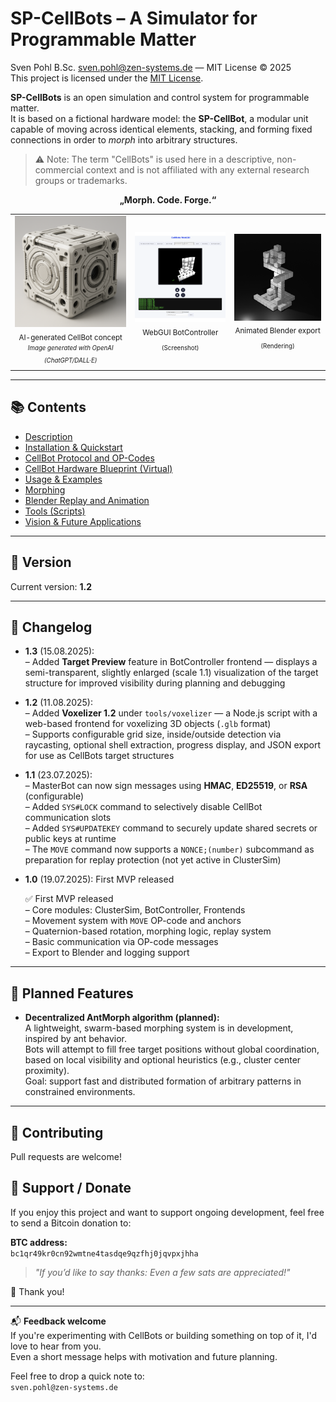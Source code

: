 # SP-CellBots – A Simulator for Programmable Matter

Sven Pohl B.Sc. <sven.pohl@zen-systems.de> — MIT License © 2025  
This project is licensed under the [MIT License](./LICENSE).

**SP-CellBots** is an open simulation and control system for programmable matter.  
It is based on a fictional hardware model: the **SP-CellBot**, a modular unit capable of moving across identical elements, stacking, and forming fixed connections in order to *morph* into arbitrary 
structures. 

> ⚠️ Note: The term "CellBots" is used here in a descriptive, non-commercial context and is not affiliated with any external research groups or trademarks.

<div align="center"><strong>„Morph. Code. Forge.“</strong></div>


<table>
  <tr>
    <td align="center">
      <img src="docs/img/ai_cellbot.png" width="180"/><br>
      <sub>
        AI-generated CellBot concept<br>
        <sup><i>Image generated with OpenAI (ChatGPT/DALL·E)</i></sup>
      </sub>
    </td>
    <td align="center">
      <img src="docs/img/webgui.png" width="180"/><br>
      <sub>
        WebGUI BotController<br>
        <sub>(Screenshot)</sub>
      </sub>
    </td>
    <td align="center">
      <img src="docs/img/stick_figure_blender.png" width="180"/><br>
      <sub>
        Animated Blender export<br>
        <sub>(Rendering)</sub>
      </sub>
    </td>
  </tr>
</table>

---

## 📚 Contents

- [Description](docs/description.md)  
- [Installation & Quickstart](docs/install.md)  
- [CellBot Protocol and OP-Codes](docs/protocol.md)  
- [CellBot Hardware Blueprint (Virtual)](docs/hardware_blueprint.md)  
- [Usage & Examples](docs/usage.md)  
- [Morphing](docs/morphing.md)  
- [Blender Replay and Animation](docs/blender.md)  
- [Tools (Scripts)](docs/tools.md)  
- [Vision & Future Applications](docs/vision.md)

---

## 🧩 Version

Current version: **1.2**

---


## 📝 Changelog

- **1.3** (15.08.2025):  
  – Added **Target Preview** feature in BotController frontend — displays a semi-transparent, slightly enlarged (scale 1.1) visualization of the target structure for improved visibility during planning and debugging  


- **1.2** (11.08.2025):  
  – Added **Voxelizer 1.2** under `tools/voxelizer` — a Node.js script with a web-based frontend for voxelizing 3D objects (`.glb` format)  
  – Supports configurable grid size, inside/outside detection via raycasting, optional shell extraction, progress display, and JSON export for use as CellBots target structures


- **1.1** (23.07.2025):  
  – MasterBot can now sign messages using **HMAC**, **ED25519**, or **RSA** (configurable)  
  – Added `SYS#LOCK` command to selectively disable CellBot communication slots  
  – Added `SYS#UPDATEKEY` command to securely update shared secrets or public keys at runtime  
  – The `MOVE` command now supports a `NONCE;(number)` subcommand as preparation for replay protection (not yet active in ClusterSim)



- **1.0** (19.07.2025): First MVP released

  ✅ First MVP released  
  – Core modules: ClusterSim, BotController, Frontends  
  – Movement system with `MOVE` OP-code and anchors  
  – Quaternion-based rotation, morphing logic, replay system  
  – Basic communication via OP-code messages  
  – Export to Blender and logging support
  
---

## 🚧 Planned Features

- **Decentralized AntMorph algorithm (planned):**  
  A lightweight, swarm-based morphing system is in development, inspired by ant behavior.  
  Bots will attempt to fill free target positions without global coordination, based on local visibility and optional heuristics (e.g., cluster center proximity).  
  Goal: support fast and distributed formation of arbitrary patterns in constrained environments.


---

## 🤝 Contributing

Pull requests are welcome!


## 💛 Support / Donate

If you enjoy this project and want to support ongoing development, feel free to send a Bitcoin donation to:

**BTC address:**  
`bc1qr49kr0cn92wmtne4tasdqe9qzfhj0jqvpxjhha`

> *"If you’d like to say thanks: Even a few sats are appreciated!"*

🙏 Thank you!

---

📬 **Feedback welcome**  
If you're experimenting with CellBots or building something on top of it, I'd love to hear from you.  
Even a short message helps with motivation and future planning.

Feel free to drop a quick note to:  
`sven.pohl@zen-systems.de`
